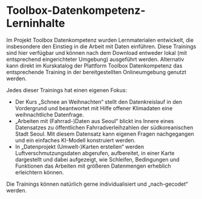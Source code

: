# Toolbox-Datenkompetenz-Lerninhalte
Im Projekt Toolbox Datenkompetenz wurden Lernmaterialen entwickelt, die insbesondere den Einstieg in die Arbeit mit Daten einführen. Diese Trainings sind hier verfügbar und können nach dem Download entweder lokal (mit entsprechend eingerichteter Umgebung) ausgeführt werden. Alternativ kann direkt im Kurskatalog der Plattform Toolbox Datenkompetenz das entsprechende Training in der bereitgestellten Onlineumgebung genutzt werden. 

Jedes dieser Trainings hat einen eigenen Fokus:  
- Der Kurs „Schnee an Weihnachten“ stellt den Datenkreislauf in den Vordergrund und beantwortet mit Hilfe offener Klimadaten eine weihnachtliche Datenfrage.  
- „Arbeiten mit (Fahrrad-)Daten aus Seoul“ blickt ins Innere eines Datensatzes zu öffentlichen Fahrradverleihzahlen der südkoreanischen Stadt Seoul. Mit diesem Datensatz kann eigenen Fragen nachgegangen und ein einfaches KI-Modell konstruiert werden. 
- In „Datenprojekt (Umwelt-)Karten erstellen“ werden Luftverschmutzungsdaten abgerufen, aufbereitet, in einer Karte dargestellt und dabei aufgezeigt, wie Schleifen, Bedingungen und Funktionen das Arbeiten mit größeren Datenmengen erheblich erleichtern können. 

Die Trainings können natürlich gerne individualisiert und „nach-gecodet“ werden. 
